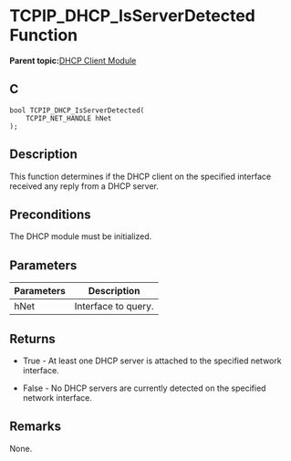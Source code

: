 # TCPIP\_DHCP\_IsServerDetected Function

**Parent topic:**[DHCP Client Module](GUID-9356D53B-4F42-4E1E-B051-90F7C4D448E6.md)

## C

```
bool TCPIP_DHCP_IsServerDetected(
    TCPIP_NET_HANDLE hNet
);
```

## Description

This function determines if the DHCP client on the specified interface received any reply from a DHCP server.

## Preconditions

The DHCP module must be initialized.

## Parameters

|Parameters|Description|
|----------|-----------|
|hNet|Interface to query.|

## Returns

-   True - At least one DHCP server is attached to the specified network interface.

-   False - No DHCP servers are currently detected on the specified network interface.


## Remarks

None.

